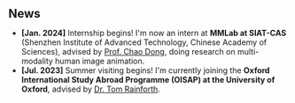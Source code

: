 <h1 id="news"></h1>

<h2 style="margin: 30px 0px 10px;">News</h2>

<ul>

<li><strong>[Jan. 2024]</strong> Internship begins! I'm now an intern at <strong>MMLab at SIAT-CAS</strong> (Shenzhen Institute of Advanced Technology, Chinese Academy of Sciences), advised by <a href="https://xpixel.group/2010/01/20/chaodong.html">Prof. Chao Dong</a>, doing research on multi-modality human image animation. </li>
<li><strong>[Jul. 2023]</strong> Summer visiting begins! I'm currently joining the <strong>Oxford International Study Abroad Programme (OISAP) at the University of Oxford</strong>, advised by <a href="https://stats.ox.ac.uk/people/tom-rainforth" target="_blank">Dr. Tom Rainforth</a>. </li>
</ul>
